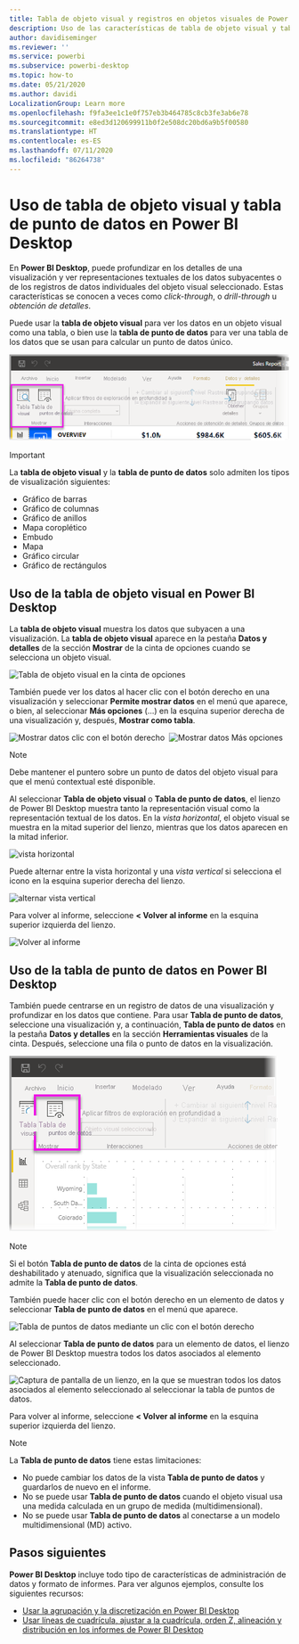 ```yaml
---
title: Tabla de objeto visual y registros en objetos visuales de Power BI Desktop
description: Uso de las características de tabla de objeto visual y tabla de punto de datos de Power BI Desktop para profundizar en los detalles
author: davidiseminger
ms.reviewer: ''
ms.service: powerbi
ms.subservice: powerbi-desktop
ms.topic: how-to
ms.date: 05/21/2020
ms.author: davidi
LocalizationGroup: Learn more
ms.openlocfilehash: f9fa3ee1c1e0f757eb3b464785c8cb3fe3ab6e78
ms.sourcegitcommit: e8ed3d120699911b0f2e508dc20bd6a9b5f00580
ms.translationtype: HT
ms.contentlocale: es-ES
ms.lasthandoff: 07/11/2020
ms.locfileid: "86264738"
---
```

# <a name="use-visual-table-and-data-point-table-in-power-bi-desktop"></a>Uso de tabla de objeto visual y tabla de punto de datos en Power BI Desktop
En **Power BI Desktop**, puede profundizar en los detalles de una visualización y ver representaciones textuales de los datos subyacentes o de los registros de datos individuales del objeto visual seleccionado. Estas características se conocen a veces como *click-through*, o *drill-through* u *obtención de detalles*.

Puede usar la **tabla de objeto visual** para ver los datos en un objeto visual como una tabla, o bien use la **tabla de punto de datos** para ver una tabla de los datos que se usan para calcular un punto de datos único. 

![Tabla de objeto visual y tabla de punto de datos](media/desktop-see-data-see-records/see-data-record.png)

>[!IMPORTANT]
>La **tabla de objeto visual** y la **tabla de punto de datos** solo admiten los tipos de visualización siguientes:
>  - Gráfico de barras
>  - Gráfico de columnas
>  - Gráfico de anillos
>  - Mapa coroplético
>  - Embudo
>  - Mapa
>  - Gráfico circular
>  - Gráfico de rectángulos

## <a name="use-visual-table-in-power-bi-desktop"></a>Uso de la tabla de objeto visual en Power BI Desktop

La **tabla de objeto visual** muestra los datos que subyacen a una visualización. La **tabla de objeto visual** aparece en la pestaña **Datos y detalles** de la sección **Mostrar** de la cinta de opciones cuando se selecciona un objeto visual.

![Tabla de objeto visual en la cinta de opciones](media/desktop-see-data-see-records/visual-table-01.png)

También puede ver los datos al hacer clic con el botón derecho en una visualización y seleccionar **Permite mostrar datos** en el menú que aparece, o bien, al seleccionar **Más opciones** (...) en la esquina superior derecha de una visualización y, después, **Mostrar como tabla**.

![Mostrar datos clic con el botón derecho](media/desktop-see-data-see-records/visual-table-02.png)&nbsp;&nbsp;![Mostrar datos Más opciones](media/desktop-see-data-see-records/visual-table-03.png)

> [!NOTE]
> Debe mantener el puntero sobre un punto de datos del objeto visual para que el menú contextual esté disponible.

Al seleccionar **Tabla de objeto visual** o **Tabla de punto de datos**, el lienzo de Power BI Desktop muestra tanto la representación visual como la representación textual de los datos. En la *vista horizontal*, el objeto visual se muestra en la mitad superior del lienzo, mientras que los datos aparecen en la mitad inferior. 

![vista horizontal](media/desktop-see-data-see-records/visual-table-04.png)

Puede alternar entre la vista horizontal y una *vista vertical* si selecciona el icono en la esquina superior derecha del lienzo.

![alternar vista vertical](media/desktop-see-data-see-records/visual-table-05.png)

Para volver al informe, seleccione **< Volver al informe** en la esquina superior izquierda del lienzo.

![Volver al informe](media/desktop-see-data-see-records/visual-table-06.png)

## <a name="use-data-point-table-in-power-bi-desktop"></a>Uso de la tabla de punto de datos en Power BI Desktop

También puede centrarse en un registro de datos de una visualización y profundizar en los datos que contiene. Para usar **Tabla de punto de datos**, seleccione una visualización y, a continuación, **Tabla de punto de datos** en la pestaña **Datos y detalles** en la sección **Herramientas visuales** de la cinta. Después, seleccione una fila o punto de datos en la visualización. 

![Tabla de punto de datos en la cinta de opciones](media/desktop-see-data-see-records/visual-table-07.png)

> [!NOTE]
> Si el botón **Tabla de punto de datos** de la cinta de opciones está deshabilitado y atenuado, significa que la visualización seleccionada no admite la **Tabla de punto de datos**.

También puede hacer clic con el botón derecho en un elemento de datos y seleccionar **Tabla de punto de datos** en el menú que aparece.

![Tabla de puntos de datos mediante un clic con el botón derecho](media/desktop-see-data-see-records/visual-table-08.png)

Al seleccionar **Tabla de punto de datos** para un elemento de datos, el lienzo de Power BI Desktop muestra todos los datos asociados al elemento seleccionado. 

![Captura de pantalla de un lienzo, en la que se muestran todos los datos asociados al elemento seleccionado al seleccionar la tabla de puntos de datos.](media/desktop-see-data-see-records/visual-table-09.png)

Para volver al informe, seleccione **< Volver al informe** en la esquina superior izquierda del lienzo.


> [!NOTE]
>La **Tabla de punto de datos** tiene estas limitaciones:
> - No puede cambiar los datos de la vista **Tabla de punto de datos** y guardarlos de nuevo en el informe.
> - No se puede usar **Tabla de punto de datos** cuando el objeto visual usa una medida calculada en un grupo de medida (multidimensional).
> - No se puede usar **Tabla de punto de datos** al conectarse a un modelo multidimensional (MD) activo.

## <a name="next-steps"></a>Pasos siguientes
**Power BI Desktop** incluye todo tipo de características de administración de datos y formato de informes. Para ver algunos ejemplos, consulte los siguientes recursos:

* [Usar la agrupación y la discretización en Power BI Desktop](desktop-grouping-and-binning.md)
* [Usar líneas de cuadrícula, ajustar a la cuadrícula, orden Z, alineación y distribución en los informes de Power BI Desktop](desktop-gridlines-snap-to-grid.md)

